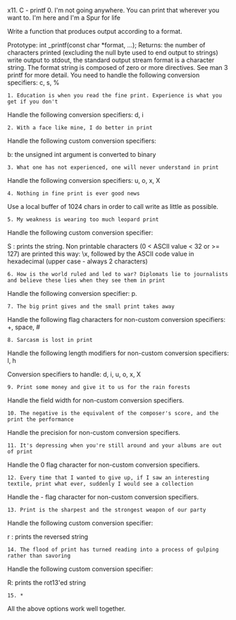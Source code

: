 x11. C - printf
	0. I'm not going anywhere. You can print that wherever you want to. I'm here and I'm a Spur for life

Write a function that produces output according to a format.

  Prototype: int _printf(const char *format, ...);
  Returns: the number of characters printed (excluding the null byte used to end output to strings)
  write output to stdout, the standard output stream
  format is a character string. The format string is composed of zero or more directives. See man 3 printf for more detail. You need to handle the following conversion specifiers: c, s, %

	1. Education is when you read the fine print. Experience is what you get if you don't

Handle the following conversion specifiers: d, i

	2. With a face like mine, I do better in print

Handle the following custom conversion specifiers:

  b: the unsigned int argument is converted to binary

	3. What one has not experienced, one will never understand in print

Handle the following conversion specifiers: u, o, x, X

	4. Nothing in fine print is ever good news

Use a local buffer of 1024 chars in order to call write as little as possible.

	5. My weakness is wearing too much leopard print

Handle the following custom conversion specifier:

  S : prints the string.
  Non printable characters (0 < ASCII value < 32 or >= 127) are printed this way: \x, followed by the ASCII code value in hexadecimal (upper case - always 2 characters)

	6. How is the world ruled and led to war? Diplomats lie to journalists and believe these lies when they see them in print

Handle the following conversion specifier: p.

	7. The big print gives and the small print takes away

Handle the following flag characters for non-custom conversion specifiers: +, space, #

	8. Sarcasm is lost in print

Handle the following length modifiers for non-custom conversion specifiers: l, h

Conversion specifiers to handle: d, i, u, o, x, X

	9. Print some money and give it to us for the rain forests

Handle the field width for non-custom conversion specifiers.

	10. The negative is the equivalent of the composer's score, and the print the performance

Handle the precision for non-custom conversion specifiers.

	11. It's depressing when you're still around and your albums are out of print

Handle the 0 flag character for non-custom conversion specifiers.

	12. Every time that I wanted to give up, if I saw an interesting textile, print what ever, suddenly I would see a collection

Handle the - flag character for non-custom conversion specifiers.

	13. Print is the sharpest and the strongest weapon of our party

Handle the following custom conversion specifier:

  r : prints the reversed string

	14. The flood of print has turned reading into a process of gulping rather than savoring

Handle the following custom conversion specifier:

  R: prints the rot13'ed string

	15. *

All the above options work well together.

